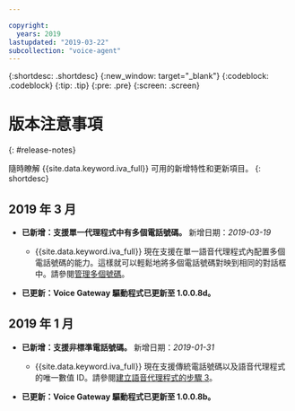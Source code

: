```yaml
---

copyright:
  years: 2019
lastupdated: "2019-03-22"
subcollection: "voice-agent"
---
```


{:shortdesc: .shortdesc}
{:new_window: target="_blank"}
{:codeblock: .codeblock}
{:tip: .tip}
{:pre: .pre}
{:screen: .screen}

# 版本注意事項
{: #release-notes}


隨時瞭解 {{site.data.keyword.iva_full}} 可用的新增特性和更新項目。
{: shortdesc}

## 2019 年 3 月

- **已新增：支援單一代理程式中有多個電話號碼。** 新增日期：_2019-03-19_

  - {{site.data.keyword.iva_full}} 現在支援在單一語音代理程式內配置多個電話號碼的能力。這樣就可以輕鬆地將多個電話號碼對映到相同的對話框中。請參閱[管理多個號碼](/docs/services/voice-agent?topic=voice-agent-multi_num#multi_num)。

- **已更新：Voice Gateway 驅動程式已更新至 1.0.0.8d。**

## 2019 年 1 月

- **已新增：支援非標準電話號碼。** 新增日期：_2019-01-31_

  - {{site.data.keyword.iva_full}} 現在支援傳統電話號碼以及語音代理程式的唯一數值 ID。請參閱[建立語音代理程式的步驟 3](/docs/services/voice-agent?topic=voice-agent-config_instance#create_instance)。

- **已更新：Voice Gateway 驅動程式已更新至 1.0.0.8b。**
